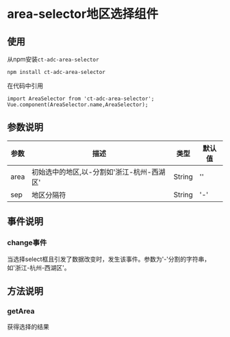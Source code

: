 # area-selector地区选择组件

## 使用

从npm安装`ct-adc-area-selector`
```
npm install ct-adc-area-selector
```
在代码中引用
```
import AreaSelector from 'ct-adc-area-selector';
Vue.component(AreaSelector.name,AreaSelector);
```
## 参数说明

参数|描述|类型|默认值
--- | --- | --- | --- |
area | 初始选中的地区,以-分割如'浙江-杭州-西湖区' | String | ''
sep | 地区分隔符 | String | '-'

## 事件说明

### change事件

当选择select框且引发了数据改变时，发生该事件。参数为'-'分割的字符串，如'浙江-杭州-西湖区'。


## 方法说明

### getArea

获得选择的结果
